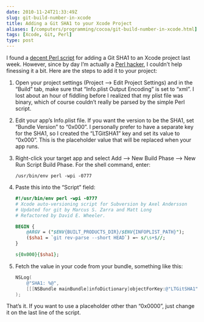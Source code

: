 ```yaml
--- 
date: 2010-11-24T21:33:49Z
slug: git-build-number-in-xcode
title: Adding a Git SHA1 to your Xcode Project
aliases: [/computers/programming/cocoa/git-build-number-in-xcode.html]
tags: [Xcode, Git, Perl]
type: post
---
```


I found a [decent Perl script] for adding a Git SHA1 to an Xcode project last
week. However, since by day I’m actually a [Perl hacker], I couldn’t help
finessing it a bit. Here are the steps to add it to your project:

1.  Open your project settings (Project –\> Edit Project Settings) and in the
    “Build” tab, make sure that “Info.plist Output Encoding” is set to “xml”. I
    lost about an hour of fiddling before I realized that my plist file was
    binary, which of course couldn’t really be parsed by the simple Perl script.

2.  Edit your app’s Info.plist file. If you want the version to be the SHA1, set
    “Bundle Version” to “0x000”. I personally prefer to have a separate key for
    the SHA1, so I created the “LTGitSHA1” key and set its value to “0x000”.
    This is the placeholder value that will be replaced when your app runs.

3.  Right-click your target app and select Add –\> New Build Phase –\> New Run
    Script Build Phase. For the shell command, enter:

        /usr/bin/env perl -wpi -0777

4.  Paste this into the “Script” field:

    ``` perl
    #!/usr/bin/env perl -wpi -0777
    # Xcode auto-versioning script for Subversion by Axel Andersson
    # Updated for git by Marcus S. Zarra and Matt Long
    # Refactored by David E. Wheeler.

    BEGIN {
        @ARGV = ("$ENV{BUILT_PRODUCTS_DIR}/$ENV{INFOPLIST_PATH}");
        ($sha1 = `git rev-parse --short HEAD`) =~ s/\s+$//;
    }

    s{0x000}{$sha1};
    ```

5.  Fetch the value in your code from your bundle, something like this:

    ``` Objective-C
    NSLog(
        @"SHA1: %@",
        [[[NSBundle mainBundle]infoDictionary]objectForKey:@"LTGitSHA1"]
    );
    ```

That’s it. If you want to use a placeholder other than “0x0000”, just change it
on the last line of the script.

  [decent Perl script]: http://www.cimgf.com/2008/04/13/git-and-xcode-a-git-build-number-script/
  [Perl hacker]: http://search.cpan.org/~dwheeler/
